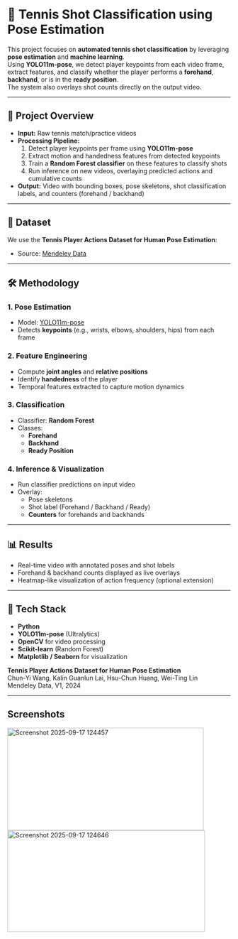 # 🎾 Tennis Shot Classification using Pose Estimation  

This project focuses on **automated tennis shot classification** by leveraging **pose estimation** and **machine learning**.  
Using **YOLO11m-pose**, we detect player keypoints from each video frame, extract features, and classify whether the player performs a **forehand**, **backhand**, or is in the **ready position**.  
The system also overlays shot counts directly on the output video.  

---

## 🚀 Project Overview  
- **Input:** Raw tennis match/practice videos  
- **Processing Pipeline:**  
  1. Detect player keypoints per frame using **YOLO11m-pose**  
  2. Extract motion and handedness features from detected keypoints  
  3. Train a **Random Forest classifier** on these features to classify shots  
  4. Run inference on new videos, overlaying predicted actions and cumulative counts  
- **Output:** Video with bounding boxes, pose skeletons, shot classification labels, and counters (forehand / backhand)  

---

## 📂 Dataset  
We use the **Tennis Player Actions Dataset for Human Pose Estimation**:  

- Source: [Mendeley Data](https://data.mendeley.com/datasets/nv3rpsxhhk/1)     
---

## 🛠️ Methodology  

### 1. **Pose Estimation**  
- Model: [YOLO11m-pose](https://github.com/ultralytics/ultralytics)  
- Detects **keypoints** (e.g., wrists, elbows, shoulders, hips) from each frame  

### 2. **Feature Engineering**  
- Compute **joint angles** and **relative positions**  
- Identify **handedness** of the player  
- Temporal features extracted to capture motion dynamics  

### 3. **Classification**  
- Classifier: **Random Forest**  
- Classes:  
  - **Forehand**  
  - **Backhand**  
  - **Ready Position**  

### 4. **Inference & Visualization**  
- Run classifier predictions on input video  
- Overlay:  
  - Pose skeletons  
  - Shot label (Forehand / Backhand / Ready)  
  - **Counters** for forehands and backhands  

---

## 📊 Results  
- Real-time video with annotated poses and shot labels  
- Forehand & backhand counts displayed as live overlays  
- Heatmap-like visualization of action frequency (optional extension)  

---

## 🔧 Tech Stack  
- **Python**  
- **YOLO11m-pose** (Ultralytics)  
- **OpenCV** for video processing  
- **Scikit-learn** (Random Forest)  
- **Matplotlib / Seaborn** for visualization  


**Tennis Player Actions Dataset for Human Pose Estimation**  
Chun-Yi Wang, Kalin Guanlun Lai, Hsu-Chun Huang, Wei-Ting Lin  
Mendeley Data, V1, 2024  

---

## Screenshots
<img width="443" height="231" alt="Screenshot 2025-09-17 124457" src="https://github.com/user-attachments/assets/40b8e59f-d7d0-405b-b767-2c36ebd39360" />

<img width="446" height="229" alt="Screenshot 2025-09-17 124646" src="https://github.com/user-attachments/assets/a00c59fe-2fc8-4a6c-9e85-ad721ceb1a3d" />

